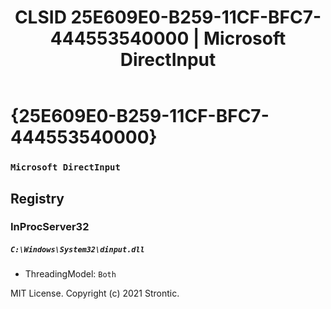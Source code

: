 ﻿---
title: "CLSID 25E609E0-B259-11CF-BFC7-444553540000 | Microsoft DirectInput"
excerpt: What is COM-Object CLSID 25E609E0-B259-11CF-BFC7-444553540000?
---

# {25E609E0-B259-11CF-BFC7-444553540000}

### `Microsoft DirectInput`

## Registry


### InProcServer32

##### `C:\Windows\System32\dinput.dll`
* ThreadingModel: `Both`

MIT License. Copyright (c) 2021 Strontic.


